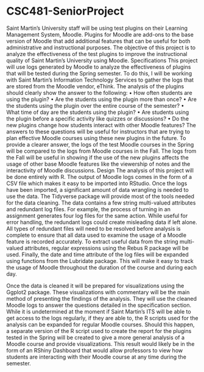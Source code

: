 # CSC481-SeniorProject

Saint Martin’s University staff will be using test plugins on their Learning Management System, Moodle. Plugins for Moodle are add-ons to the base version of Moodle that add additional features that can be useful for both administrative and instructional purposes. The objective of this project is to analyze the effectiveness of the test plugins to improve the instructional quality of Saint Martin’s University using Moodle.
Specifications
This project will use logs generated by Moodle to analyze the effectiveness of plugins that will be tested during the Spring semester. To do this, I will be working with Saint Martin’s Information Technology Services to gather the logs that are stored from the Moodle vendor, eThink. The analysis of the plugins should clearly show the answer to the following:
•	How often students are using the plugin?
•	Are the students using the plugin more than once?
•	Are the students using the plugin over the entire course of the semester?
•	What time of day are the students using the plugin?
•	Are students using the plugin before a specific activity like quizzes or discussions?
•	Do the new plugins change how students interact with other Moodle features?
The answers to these questions will be useful for instructors that are trying to plan effective Moodle courses using these new plugins in the future. To provide a clearer answer, the logs of the test Moodle courses in the Spring will be compared to the logs from Moodle courses in the Fall. The logs from the Fall will be useful in showing if the use of the new plugins affects the usage of other base Moodle features like the viewership of notes and the interactivity of Moodle discussions.
Design
The analysis of this project will be done entirely with R. The output of Moodle logs comes in the form of a CSV file which makes it easy to be imported into RStudio. Once the logs have been imported, a significant amount of data wrangling is needed to use the data. The Tidyverse package will provide most of the tools needed for the data cleaning. The data contains a few string multi-valued attributes and redundant log files. For example, the process of turning in an assignment generates four log files for the same action. While useful for error handling, the redundant logs could create misleading data if left alone. All types of redundant files will need to be resolved before analysis is complete to ensure that all data used to examine the usage of a Moodle feature is recorded accurately. To extract useful data from the string multi-valued attributes, regular expressions using the Rebus R package will be used. Finally, the date and time attribute of the log files will be expanded using functions from the Lubridate package. This will make it easy to track the usage of Moodle throughout the duration of the course and during each day. 

Once the data is cleaned it will be prepared for visualizations using the Ggplot2 package. These visualizations with commentary will be the main method of presenting the findings of the analysis. They will use the cleaned Moodle logs to answer the questions detailed in the specification section. While it is undetermined at the moment if Saint Martin’s ITS will be able to get access to the logs regularly, if they are able to, the R scripts used for the analysis can be expanded for regular Moodle courses. Should this happen, a separate version of the R script used to create the report for the plugins tested in the Spring will be created to give a more general analysis of a Moodle course and provide visualizations. This result would likely be in the form of an RShiny Dashboard that would allow professors to view how students are interacting with their Moodle course at any time during the semester.
